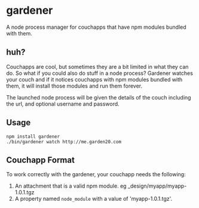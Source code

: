 gardener
========

A node process manager for couchapps that have npm modules bundled with them. 


huh?
----

Couchapps are cool, but sometimes they are a bit limited in what they can do. So what if you could also do stuff in a node process?
Gardener watches your couch and if it notices couchapps with npm modules bundled with them, it will install those modules and run them forever. 

The launched node process will be given the details of the couch including the url, and optional username and password.


Usage
------

    npm install gardener
    ./bin/gardener watch http://me.garden20.com


Couchapp Format
----------------

To work correctly with the gardener, your couchapp needs the following:

 1. An attachment that is a valid npm module. eg _design/myapp/myapp-1.0.1.tgz
 2. A property named `node_module` with a value of 'myapp-1.0.1.tgz'.
